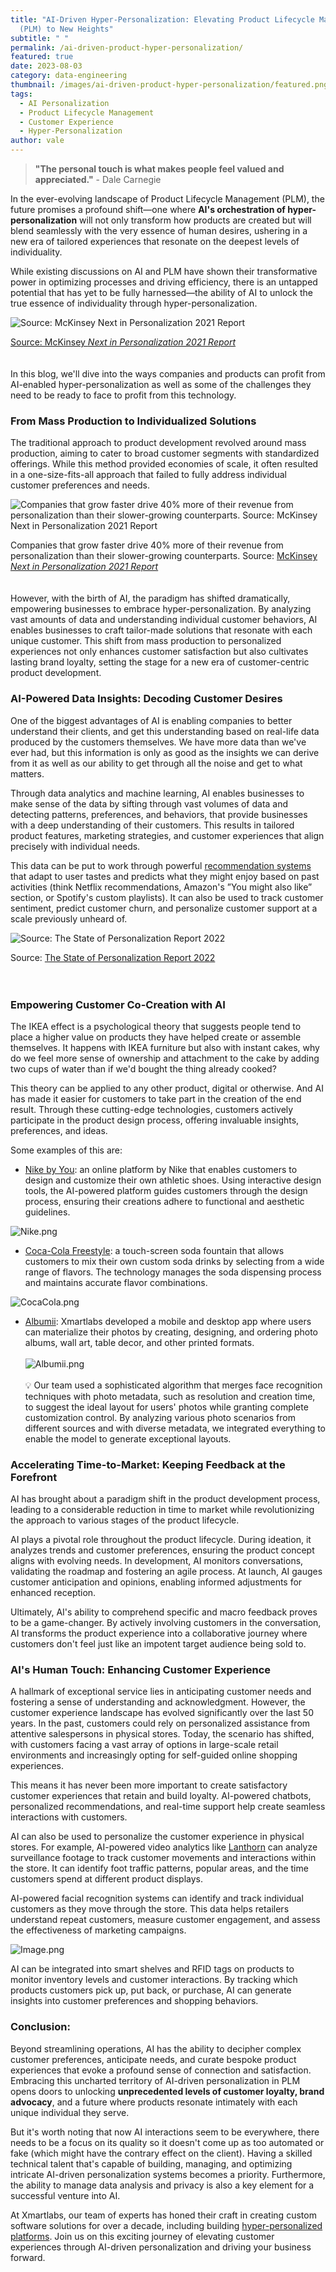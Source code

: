 ```yaml
---
title: "AI-Driven Hyper-Personalization: Elevating Product Lifecycle Management
  (PLM) to New Heights"
subtitle: " "
permalink: /ai-driven-product-hyper-personalization/
featured: true
date: 2023-08-03
category: data-engineering
thumbnail: /images/ai-driven-product-hyper-personalization/featured.png
tags:
  - AI Personalization
  - Product Lifecycle Management
  - Customer Experience
  - Hyper-Personalization
author: vale
---
```


> **"The personal touch is what makes people feel valued and appreciated."** - Dale Carnegie

In the ever-evolving landscape of Product Lifecycle Management (PLM), the future promises a profound shift—one where **AI's orchestration of hyper-personalization** will not only transform how products are created but will blend seamlessly with the very essence of human desires, ushering in a new era of tailored experiences that resonate on the deepest levels of individuality.

While existing discussions on AI and PLM have shown their transformative power in optimizing processes and driving efficiency, there is an untapped potential that has yet to be fully harnessed—the ability of AI to unlock the true essence of individuality through hyper-personalization.

![[Source: McKinsey *Next in Personalization 2021 Report*](https://www.mckinsey.com/capabilities/growth-marketing-and-sales/our-insights/the-value-of-getting-personalization-right-or-wrong-is-multiplying)](/images/ai-driven-product-hyper-personalization/MacBook_Air_-_1.png)

[Source: McKinsey _Next in Personalization 2021 Report_](https://www.mckinsey.com/capabilities/growth-marketing-and-sales/our-insights/the-value-of-getting-personalization-right-or-wrong-is-multiplying)
<br />
<br />
<br />
In this blog, we'll dive into the ways companies and products can profit from AI-enabled hyper-personalization as well as some of the challenges they need to be ready to face to profit from this technology.

### **From Mass Production to Individualized Solutions**

The traditional approach to product development revolved around mass production, aiming to cater to broad customer segments with standardized offerings. While this method provided economies of scale, it often resulted in a one-size-fits-all approach that failed to fully address individual customer preferences and needs.

![Companies that grow faster drive 40% more of their revenue from personalization than their slower-growing counterparts. Source: [McKinsey *Next in Personalization 2021 Report*](https://www.mckinsey.com/capabilities/growth-marketing-and-sales/our-insights/the-value-of-getting-personalization-right-or-wrong-is-multiplying)](/images/ai-driven-product-hyper-personalization/MacBook_Air_-_3.png)

Companies that grow faster drive 40% more of their revenue from personalization than their slower-growing counterparts. Source: [McKinsey _Next in Personalization 2021 Report_](https://www.mckinsey.com/capabilities/growth-marketing-and-sales/our-insights/the-value-of-getting-personalization-right-or-wrong-is-multiplying)
<br />
<br />
<br />
However, with the birth of AI, the paradigm has shifted dramatically, empowering businesses to embrace hyper-personalization. By analyzing vast amounts of data and understanding individual customer behaviors, AI enables businesses to craft tailor-made solutions that resonate with each unique customer. This shift from mass production to personalized experiences not only enhances customer satisfaction but also cultivates lasting brand loyalty, setting the stage for a new era of customer-centric product development.

### **AI-Powered Data Insights: Decoding Customer Desires**

One of the biggest advantages of AI is enabling companies to better understand their clients, and get this understanding based on real-life data produced by the customers themselves. We have more data than we've ever had, but this information is only as good as the insights we can derive from it as well as our ability to get through all the noise and get to what matters.

Through data analytics and machine learning, AI enables businesses to make sense of the data by sifting through vast volumes of data and detecting patterns, preferences, and behaviors, that provide businesses with a deep understanding of their customers. This results in tailored product features, marketing strategies, and customer experiences that align precisely with individual needs.

This data can be put to work through powerful [recommendation systems](https://blog.xmartlabs.com/blog/recommendations-engines-what-they-do-and-why-they-are-useful/) that adapt to user tastes and predicts what they might enjoy based on past activities (think Netflix recommendations, Amazon's ”You might also like” section, or Spotify's custom playlists). It can also be used to track customer sentiment, predict customer churn, and personalize customer support at a scale previously unheard of.

![Source: [The State of Personalization Report 2022](https://segment.com/pdfs/State-of-Personalization-Report-Twilio-Segment-2022.pdf)](/images/ai-driven-product-hyper-personalization/MacBook_Air_-_4.png)

Source: [The State of Personalization Report 2022](https://segment.com/pdfs/State-of-Personalization-Report-Twilio-Segment-2022.pdf)
<br />
<br />
<br />

### **Empowering Customer Co-Creation with AI**

The IKEA effect is a psychological theory that suggests people tend to place a higher value on products they have helped create or assemble themselves. It happens with IKEA furniture but also with instant cakes, why do we feel more sense of ownership and attachment to the cake by adding two cups of water than if we'd bought the thing already cooked?

This theory can be applied to any other product, digital or otherwise. And AI has made it easier for customers to take part in the creation of the end result. Through these cutting-edge technologies, customers actively participate in the product design process, offering invaluable insights, preferences, and ideas.

Some examples of this are:

- [Nike by You](https://www.nike.com/nike-by-you): an online platform by Nike that enables customers to design and customize their own athletic shoes. Using interactive design tools, the AI-powered platform guides customers through the design process, ensuring their creations adhere to functional and aesthetic guidelines.

![Nike.png](/images/ai-driven-product-hyper-personalization/Nike.png)

- [Coca-Cola Freestyle](https://www.coca-colafreestyle.com/): a touch-screen soda fountain that allows customers to mix their own custom soda drinks by selecting from a wide range of flavors. The technology manages the soda dispensing process and maintains accurate flavor combinations.

![CocaCola.png](/images/ai-driven-product-hyper-personalization/CocaCola.png)

- [Albumii](https://xmartlabs.com/work/albumii): Xmartlabs developed a mobile and desktop app where users can materialize their photos by creating, designing, and ordering photo albums, wall art, table decor, and other printed formats.
  <br />
  <br />
  ![Albumii.png](/images/ai-driven-product-hyper-personalization/Albumii.png)
  <br />
  <br />
  <aside>
  💡 Our team used a sophisticated algorithm that merges face recognition techniques with photo metadata, such as resolution and creation time, to suggest the ideal layout for users' photos while granting complete customization control. By analyzing various photo scenarios from different sources and with diverse metadata, we integrated everything to enable the model to generate exceptional layouts.
  </aside>

### **Accelerating Time-to-Market: Keeping Feedback at the Forefront**

AI has brought about a paradigm shift in the product development process, leading to a considerable reduction in time to market while revolutionizing the approach to various stages of the product lifecycle.

AI plays a pivotal role throughout the product lifecycle. During ideation, it analyzes trends and customer preferences, ensuring the product concept aligns with evolving needs. In development, AI monitors conversations, validating the roadmap and fostering an agile process. At launch, AI gauges customer anticipation and opinions, enabling informed adjustments for enhanced reception.

Ultimately, AI's ability to comprehend specific and macro feedback proves to be a game-changer. By actively involving customers in the conversation, AI transforms the product experience into a collaborative journey where customers don't feel just like an impotent target audience being sold to.

### **AI's Human Touch: Enhancing Customer Experience**

A hallmark of exceptional service lies in anticipating customer needs and fostering a sense of understanding and acknowledgment. However, the customer experience landscape has evolved significantly over the last 50 years. In the past, customers could rely on personalized assistance from attentive salespersons in physical stores. Today, the scenario has shifted, with customers facing a vast array of options in large-scale retail environments and increasingly opting for self-guided online shopping experiences.

This means it has never been more important to create satisfactory customer experiences that retain and build loyalty. AI-powered chatbots, personalized recommendations, and real-time support help create seamless interactions with customers.

AI can also be used to personalize the customer experience in physical stores. For example, AI-powered video analytics like [Lanthorn](https://lanthorn.ai/) can analyze surveillance footage to track customer movements and interactions within the store. It can identify foot traffic patterns, popular areas, and the time customers spend at different product displays.

AI-powered facial recognition systems can identify and track individual customers as they move through the store. This data helps retailers understand repeat customers, measure customer engagement, and assess the effectiveness of marketing campaigns.

![Image.png](/images/ai-driven-product-hyper-personalization/Image.png)

AI can be integrated into smart shelves and RFID tags on products to monitor inventory levels and customer interactions. By tracking which products customers pick up, put back, or purchase, AI can generate insights into customer preferences and shopping behaviors.

### **Conclusion:**

Beyond streamlining operations, AI has the ability to decipher complex customer preferences, anticipate needs, and curate bespoke product experiences that evoke a profound sense of connection and satisfaction. Embracing this uncharted territory of AI-driven personalization in PLM opens doors to unlocking **unprecedented levels of customer loyalty, brand advocacy**, and a future where products resonate intimately with each unique individual they serve.

But it's worth noting that now AI interactions seem to be everywhere, there needs to be a focus on its quality so it doesn't come up as too automated or fake (which might have the contrary effect on the client). Having a skilled technical talent that's capable of building, managing, and optimizing intricate AI-driven personalization systems becomes a priority. Furthermore, the ability to manage data analysis and privacy is also a key element for a successful venture into AI.

At Xmartlabs, our team of experts has honed their craft in creating custom software solutions for over a decade, including building [hyper-personalized platforms](https://xmartlabs.com/work/day-j). Join us on this exciting journey of elevating customer experiences through AI-driven personalization and driving your business forward.
